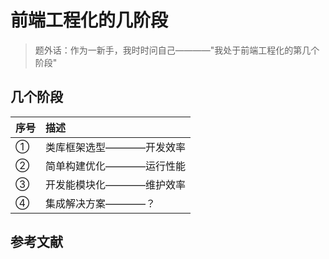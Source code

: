 # 前端工程化的几阶段

> 题外话：作为一新手，我时时问自己————"我处于前端工程化的第几个阶段"

## 几个阶段

|序号|描述|
|:----|:----|
|①|类库框架选型————开发效率|
|②|简单构建优化————运行性能|
|③|开发能模块化————维护效率|
|④|集成解决方案————？|


## 参考文献





